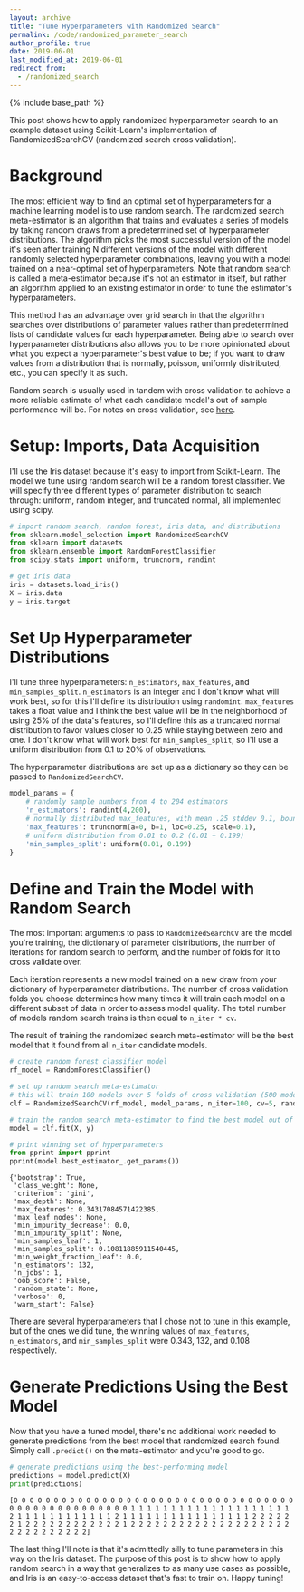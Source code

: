 ```yaml
---
layout: archive
title: "Tune Hyperparameters with Randomized Search"
permalink: /code/randomized_parameter_search
author_profile: true
date: 2019-06-01
last_modified_at: 2019-06-01
redirect_from:
  - /randomized_search
---
```


{% include base_path %}

This post shows how to apply randomized hyperparameter search to an example dataset using Scikit-Learn's implementation of RandomizedSearchCV (randomized search cross validation).

# Background

The most efficient way to find an optimal set of hyperparameters for a machine learning model is to use random search. The randomized search meta-estimator is an algorithm that trains and evaluates a series of models by taking random draws from a predetermined set of hyperparameter distributions. The algorithm picks the most successful version of the model it's seen after training N different versions of the model with different randomly selected hyperparameter combinations, leaving you with a model trained on a near-optimal set of hyperparameters. Note that random search is called a meta-estimator because it's not an estimator in itself, but rather an algorithm applied to an existing estimator in order to tune the estimator's hyperparameters.

This method has an advantage over grid search in that the algorithm searches over distributions of parameter values rather than predetermined lists of candidate values for each hyperparameter. Being able to search over hyperparameter distributions also allows you to be more opinionated about what you expect a hyperparameter's best value to be; if you want to draw values from a distribution that is normally, poisson, uniformly distributed, etc., you can specify it as such. 

Random search is usually used in tandem with cross validation to achieve a more reliable estimate of what each candidate model's out of sample performance will be. For notes on cross validation, see [here](https://jamesrledoux.com/code/k_fold_cross_validation).

# Setup: Imports, Data Acquisition

I'll use the Iris dataset because it's easy to import from Scikit-Learn. The model we tune using random search will be a random forest classifier. We will specify three different types of parameter distribution to search through: uniform, random integer, and truncated normal, all implemented using scipy. 

```python
# import random search, random forest, iris data, and distributions
from sklearn.model_selection import RandomizedSearchCV
from sklearn import datasets
from sklearn.ensemble import RandomForestClassifier
from scipy.stats import uniform, truncnorm, randint

# get iris data
iris = datasets.load_iris()
X = iris.data
y = iris.target
```

# Set Up Hyperparameter Distributions

I'll tune three hyperparameters: `n_estimators`, `max_features`, and `min_samples_split`. `n_estimators` is an integer and I don't know what will work best, so for this I'll define its distribution using `randomint`. `max_features` takes a float value and I think the best value will be in the neighborhood of using 25% of the data's features, so I'll define this as a truncated normal distribution to favor values closer to 0.25 while staying between zero and one. I don't know what will work best for `min_samples_split`, so I'll use a uniform distribution from 0.1 to 20% of observations. 

The hyperparameter distributions are set up as a dictionary so they can be passed to `RandomizedSearchCV`.

```python
model_params = {
    # randomly sample numbers from 4 to 204 estimators
    'n_estimators': randint(4,200),
    # normally distributed max_features, with mean .25 stddev 0.1, bounded between 0 and 1
    'max_features': truncnorm(a=0, b=1, loc=0.25, scale=0.1),
    # uniform distribution from 0.01 to 0.2 (0.01 + 0.199)
    'min_samples_split': uniform(0.01, 0.199)
}
```

# Define and Train the Model with Random Search

The most important arguments to pass to `RandomizedSearchCV` are the model you're training, the dictionary of parameter distributions, the number of iterations for random search to perform, and the number of folds for it to cross validate over. 

Each iteration represents a new model trained on a new draw from your dictionary of hyperparameter distributions. The number of cross validation folds you choose determines how many times it will train each model on a different subset of data in order to assess model quality. The total number of models random search trains is then equal to `n_iter * cv`.

The result of training the randomized search meta-estimator will be the best model that it found from all `n_iter` candidate models. 

```python
# create random forest classifier model
rf_model = RandomForestClassifier()

# set up random search meta-estimator
# this will train 100 models over 5 folds of cross validation (500 models total)
clf = RandomizedSearchCV(rf_model, model_params, n_iter=100, cv=5, random_state=1)

# train the random search meta-estimator to find the best model out of 100 candidates
model = clf.fit(X, y)

# print winning set of hyperparameters
from pprint import pprint
pprint(model.best_estimator_.get_params())
```

```
{'bootstrap': True,
 'class_weight': None,
 'criterion': 'gini',
 'max_depth': None,
 'max_features': 0.34317084571422385,
 'max_leaf_nodes': None,
 'min_impurity_decrease': 0.0,
 'min_impurity_split': None,
 'min_samples_leaf': 1,
 'min_samples_split': 0.10811885911540445,
 'min_weight_fraction_leaf': 0.0,
 'n_estimators': 132,
 'n_jobs': 1,
 'oob_score': False,
 'random_state': None,
 'verbose': 0,
 'warm_start': False}
 ```

There are several hyperparameters that I chose not to tune in this example, but of the ones we did tune, the winning values of `max_features`, `n_estimators`, and `min_samples_split` were 0.343, 132, and 0.108 respectively. 

# Generate Predictions Using the Best Model

Now that you have a tuned model, there's no additional work needed to generate predictions from the best model that randomized search found. Simply call `.predict()` on the meta-estimator and you're good to go. 

```python
# generate predictions using the best-performing model
predictions = model.predict(X)
print(predictions)
```

`[0 0 0 0 0 0 0 0 0 0 0 0 0 0 0 0 0 0 0 0 0 0 0 0 0 0 0 0 0 0 0 0 0 0 0 0 0
 0 0 0 0 0 0 0 0 0 0 0 0 0 1 1 1 1 1 1 1 1 1 1 1 1 1 1 1 1 1 1 1 1 2 1 1 1
 1 1 1 1 1 1 1 1 1 2 1 1 1 1 1 1 1 1 1 1 1 1 1 1 1 1 2 2 2 2 2 2 1 2 2 2 2
 2 2 2 2 2 2 2 2 1 2 2 2 2 2 2 2 2 2 2 2 2 2 2 2 2 2 2 2 2 2 2 2 2 2 2 2 2
 2 2]`

 The last thing I'll note is that it's admittedly silly to tune parameters in this way on the Iris dataset. The purpose of this post is to show how to apply random search in a way that generalizes to as many use cases as possible, and Iris is an easy-to-access dataset that's fast to train on. Happy tuning!